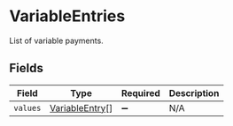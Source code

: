 # VariableEntries

List of variable payments.


## Fields

| Field                                                   | Type                                                    | Required                                                | Description                                             |
| ------------------------------------------------------- | ------------------------------------------------------- | ------------------------------------------------------- | ------------------------------------------------------- |
| `values`                                                | [VariableEntry](../../models/shared/variableentry.md)[] | :heavy_minus_sign:                                      | N/A                                                     |